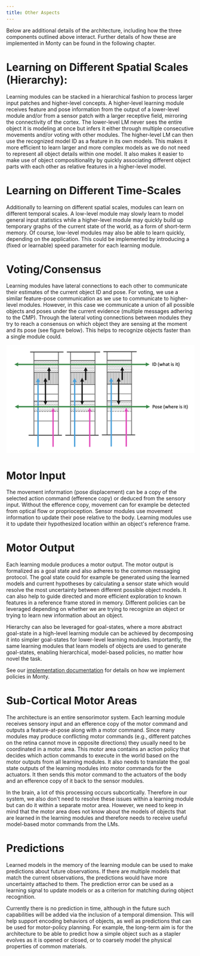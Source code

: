 ```yaml
---
title: Other Aspects
---
```

Below are additional details of the architecture, including how the three components outlined above interact. Further details of how these are implemented in Monty can be found in the following chapter.

# Learning on Different Spatial Scales (Hierarchy):

Learning modules can be stacked in a hierarchical fashion to process larger input patches and higher-level concepts. A higher-level learning module receives feature and pose information from the output of a lower-level module and/or from a sensor patch with a larger receptive field, mirroring the connectivity of the cortex. The lower-level LM never sees the entire object it is modeling at once but infers it either through multiple consecutive movements and/or voting with other modules. The higher-level LM can then use the recognized model ID as a feature in its own models. This makes it more efficient to learn larger and more complex models as we do not need to represent all object details within one model. It also makes it easier to make use of object compositionality by quickly associating different object parts with each other as relative features in a higher-level model.

# Learning on Different Time-Scales

Additionally to learning on different spatial scales, modules can learn on different temporal scales. A low-level module may slowly learn to model general input statistics while a higher-level module may quickly build up temporary graphs of the current state of the world, as a form of short-term memory. Of course, low-level modules may also be able to learn quickly, depending on the application. This could be implemented by introducing a (fixed or learnable) speed parameter for each learning module.

# Voting/Consensus

Learning modules have lateral connections to each other to communicate their estimates of the current object ID and pose. For voting, we use a similar feature-pose communication as we use to communicate to higher-level modules. However, in this case we communicate a union of all possible objects and poses under the current evidence (multiple messages adhering to the CMP). Through the lateral voting connections between modules they try to reach a consensus on which object they are sensing at the moment and its pose (see figure below). This helps to recognize objects faster than a single module could.

![Voting between cortical columns in the neocortex as suggested by the Thousand Brains Theory.](../../figures/overview/cc_voting.png)


# Motor Input

The movement information (pose displacement) can be a copy of the selected action command (efference copy) or deduced from the sensory input. Without the efference copy, movement can for example be detected from optical flow or proprioception. Sensor modules use movement information to update their pose relative to the body. Learning modules use it to update their hypothesized location within an object's reference frame.

# Motor Output

Each learning module produces a motor output. The motor output is formalized as a goal state and also adheres to the common messaging protocol. The goal state could for example be generated using the learned models and current hypotheses by calculating a sensor state which would resolve the most uncertainty between different possible object models. It can also help to guide directed and more efficient exploration to known features in a reference frame stored in memory. Different policies can be leveraged depending on whether we are trying to recognize an object or trying to learn new information about an object.

Hierarchy can also be leveraged for goal-states, where a more abstract goal-state in a high-level learning module can be achieved by decomposing it into simpler goal-states for lower-level learning modules. Importantly, the same learning modules that learn models of objects are used to generate goal-states, enabling hierarchical, model-based policies, no matter how novel the task.

See our [implementation documentation](../../how-monty-works/policy.md) for details on how we implement policies in Monty.

# Sub-Cortical Motor Areas

The architecture is an entire sensorimotor system. Each learning module receives sensory input and an efference copy of the motor command and outputs a feature-at-pose along with a motor command. Since many modules may produce conflicting motor commands (e.g., different patches on the retina cannot move in opposite directions) they usually need to be coordinated in a motor area. This motor area contains an action policy that decides which action commands to execute in the world based on the motor outputs from all learning modules. It also needs to translate the goal state outputs of the learning modules into motor commands for the actuators. It then sends this motor command to the actuators of the body and an efference copy of it back to the sensor modules.

In the brain, a lot of this processing occurs subcortically. Therefore in our system, we also don't need to resolve these issues within a learning module but can do it within a separate motor area. However, we need to keep in mind that the motor area does not know about the models of objects that are learned in the learning modules and therefore needs to receive useful model-based motor commands from the LMs.

# Predictions

Learned models in the memory of the learning module can be used to make predictions about future observations. If there are multiple models that match the current observations, the predictions would have more uncertainty attached to them. The prediction error can be used as a learning signal to update models or as a criterion for matching during object recognition.

Currently there is no prediction in time, although in the future such capabilities will be added via the inclusion of a temporal dimension. This will help support encoding behaviors of objects, as well as predictions that can be used for motor-policy planning. For example, the long-term aim is for the architecture to be able to predict how a simple object such as a stapler evolves as it is opened or closed, or to coarsely model the physical properties of common materials.

